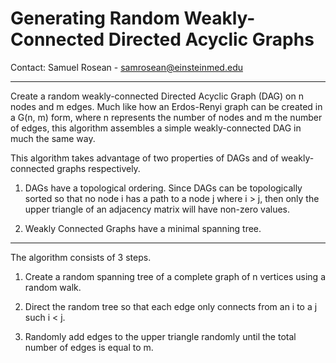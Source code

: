 # Generating Random Weakly-Connected Directed Acyclic Graphs
Contact: Samuel Rosean - samrosean@einsteinmed.edu

----
Create a random weakly-connected Directed Acyclic Graph (DAG) on n nodes and m edges. Much like how an Erdos-Renyi graph can be created in a G(n, m) form, where n represents the number of nodes and m the number of edges, this algorithm assembles a simple weakly-connected DAG in much the same way.

This algorithm takes advantage of two properties of DAGs and of weakly-connected graphs respectively.

1. DAGs have a topological ordering. Since DAGs can be topologically sorted so that no node i has a path to a node j where i > j, then only the upper triangle
of an adjacency matrix will have non-zero values.

2. Weakly Connected Graphs have a minimal spanning tree.

--- ---

The algorithm consists of 3 steps. 

1. Create a random spanning tree of a complete graph of n vertices using a random walk.

2. Direct the random tree so that each edge only connects from an i to a j such i < j.

3. Randomly add edges to the upper triangle randomly until the total number of edges is equal to m.
